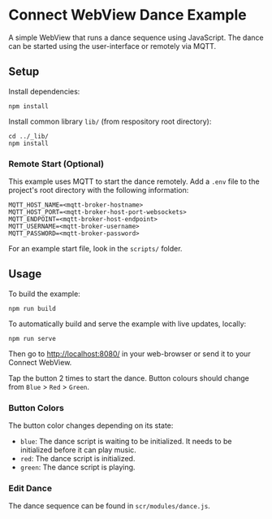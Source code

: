 # Connect WebView Dance Example
A simple WebView that runs a dance sequence using JavaScript. The dance can be started using the user-interface or remotely via MQTT.

## Setup
Install dependencies:
```
npm install
```

Install common library `lib/` (from respository root directory):
```
cd ../_lib/
npm install
```

### Remote Start (Optional)
This example uses MQTT to start the dance remotely. Add a `.env` file to the project's root directory with the following information:
```
MQTT_HOST_NAME=<mqtt-broker-hostname>
MQTT_HOST_PORT=<mqtt-broker-host-port-websockets>
MQTT_ENDPOINT=<mqtt-broker-host-endpoint>
MQTT_USERNAME=<mqtt-broker-username>
MQTT_PASSWORD=<mqtt-broker-password>
```

For an example start file, look in the `scripts/` folder.

## Usage
To build the example:
```
npm run build
```

To automatically build and serve the example with live updates, locally:
```
npm run serve
```

Then go to [http://localhost:8080/](http://localhost:8080/) in your web-browser or send it to your Connect WebView.

Tap the button 2 times to start the dance. Button colours should change from `Blue` > `Red` > `Green`.

### Button Colors
The button color changes depending on its state:
- `blue`: The dance script is waiting to be initialized. It needs to be initialized before it can play music.
- `red`: The dance script is initialized.
- `green`: The dance script is playing.

### Edit Dance
The dance sequence can be found in `scr/modules/dance.js`.
